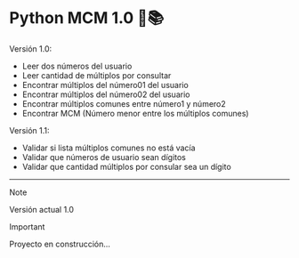 # Python MCM 1.0 🌿📚

Versión 1.0:
- Leer dos números del usuario
- Leer cantidad de múltiplos por consultar
- Encontrar múltiplos del número01 del usuario
- Encontrar múltiplos del número02 del usuario
- Encontrar múltiplos comunes entre número1 y número2
- Encontrar MCM (Número menor entre los múltiplos comunes)

Versión 1.1:
- Validar si lista múltiplos comunes no está vacía
- Validar que números de usuario sean dígitos
- Validar que cantidad múltiplos por consular sea un dígito

--- 

> [!NOTE]
> Versión actual 1.0

> [!IMPORTANT]
> Proyecto en construcción...
